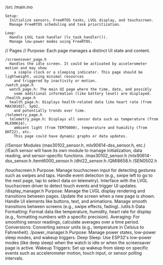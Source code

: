 /src
  /main.ino

    Setup:
      Initialize sensors, FreeRTOS tasks, LVGL display, and touchscreen.
      Manage FreeRTOS scheduling and task prioritization.

    Loop:
      Handle LVGL task handler (lv_task_handler()).
      Manage low-power modes using FreeRTOS.

  // Pages
  // Purpose: Each page manages a distinct UI state and content.

    /screensaver_page.h
      Handles the idle screen. It could be activated by accelerometer motion and may show
        a simple clock or a sleeping indicator. This page should be lightweight, using minimal resources
        and triggered by inactivity or motion.
    /watch_page.h
      watch_page.h: The main UI page where the time, date, and possibly 
        some additional information (like battery level) are displayed.
    /health_page.h
      health_page.h: Displays health-related data like heart rate (from MAX30102), SpO2,
        and potentially trends over time.
    /telemetry_page.h
      telemetry_page.h: Displays all sensor data such as temperature (from MLX90614), 
        ambient light (from TEMT6000), temperature and humidity (from DHT22), etc. 
        This page could have dynamic graphs or data updates.

  //Sensor Modules (max30102_sensor.h, mlx90614-dss_sensor.h, etc.)
  //Each sensor will have its own module to manage initialization, data reading, and sensor-specific functions.
    /max30102_sensor.h
    /mlx90614-dss_sensor.h
    /temt6000_sensor.h
    /dht22_sensor.h
    /QMI8658.h
    /SEN0502.h

  /touchscreen.h
    Purpose: Manage touchscreen input for detecting gestures such as swipes and taps.
      Handle event detection (e.g., swipe left to go to the next page, tap to select data on telemetry).
      Interface with the LVGL touchscreen driver to detect touch events and trigger UI updates.
  /display_manager.h
    Purpose: Manage the LVGL display rendering and transitions between pages.
      Update the screen when a new page is shown.
      Handle UI elements like buttons, text, and animations.
      Manage smooth transitions between screens (e.g., swipe effects, fading).
  /utils.h
      Data Formatting: Format data like temperature, humidity, heart rate for display (e.g., 
      formatting numbers with a specific precision).
      Averaging: For smoothing sensor readings, calculate averages over a time period.
      Conversions: Converting sensor units (e.g., temperature in Celsius to Fahrenheit).
  /power_manager.h
    Purpose: Manage power states, low-power sleep modes, and wakeup triggers.
      Deep Sleep: Use ESP32's low-power modes (like deep sleep) when the watch is idle or 
      when the screensaver page is active.
      Wakeup Triggers: Set up wakeup from sleep on specific events such as accelerometer motion, 
      touch input, or sensor polling intervals.



